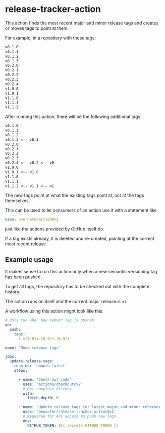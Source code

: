 # release-tracker-action

This action finds the most recent major and minor release tags and creates
or moves tags to point at them.

For example, in a repository with these tags:

```txt
v0.1.0
v0.1.1
v0.1.2
v0.1.3
v0.2.0
v0.2.1
v0.2.2
v0.2.3
v0.2.4
v1.0.0
v1.0.1
v1.1.0
v1.1.1
v1.1.2
```

After running this action, there will be the following additional tags:

```txt
v0.1.0
v0.1.1
v0.1.2
v0.1.3 <-- v0.1
v0.2.0
v0.2.1
v0.2.2
v0.2.3
v0.2.4 <-- v0.2 <-- v0
v1.0.0
v1.0.1 <-- v1.0
v1.1.0
v1.1.1
v1.1.2 <-- v1.1 <-- v1
```

The new tags point at what the existing tags point at, not at the tags
themselves.

This can be used to let consumers of an action use it with a statement like

```yml
uses: username/action@v1
```

just like the actions provided by GitHub itself do.

If a tag exists already, it is deleted and re-created, pointing at the
correct most recent release.

## Example usage

It makes sense to run this action only when a new semantic versioning tag
has been pushed.

To get all tags, the repository has to be checked out with the complete
history.

The action runs on itself and the current major release is `v1`.

A workflow using this action might look like this:

```yml
# Only run when new semver tag is pushed
on:
  push:
    tags:
      - v[0-9]+.[0-9]+.[0-9]+

name: 'Move release tags'

jobs:
  update-release-tags:
    runs-on: 'ubuntu-latest'
    steps:

      - name: 'Check out code'
        uses: 'actions/checkout@v2'
        # Get complete history
        with:
          fetch-depth: 0

      - name: 'Update release tags for latest major and minor releases'
        uses: 'bewuethr/release-tracker-action@v1'
        # Required for API access to push new tags
        env:
          GITHUB_TOKEN: ${{ secrets.GITHUB_TOKEN }}
```
